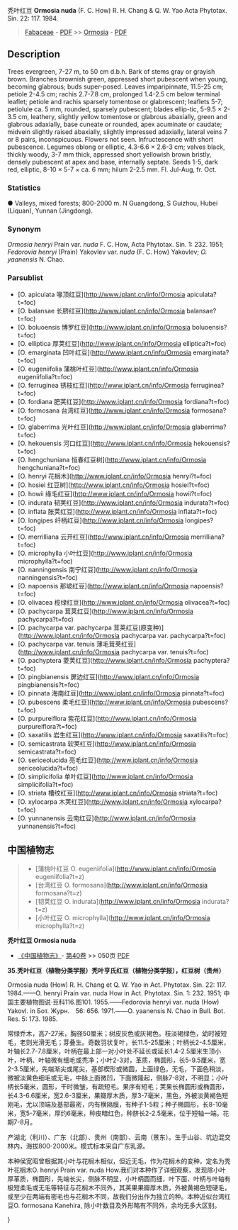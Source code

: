 秃叶红豆 **Ormosia nuda** (F. C. How) R. H. Chang & Q. W. Yao Acta Phytotax. Sin. 22: 117. 1984.

> [Fabaceae](http://www.iplant.cn/info/Fabaceae?t=foc) - [PDF](http://www.iplant.cn/foc/pdf/Fabaceae.pdf) >> [Ormosia](http://www.iplant.cn/info/Ormosia?t=foc) - [PDF](http://www.iplant.cn/foc/pdf/Ormosia.pdf)

## Description

Trees evergreen, 7-27 m, to 50 cm d.b.h. Bark of stems gray or grayish brown. Branches brownish green, appressed short pubescent when young, becoming glabrous; buds super-posed. Leaves imparipinnate, 11.5-25 cm; petiole 2-4.5 cm; rachis 2.7-7.8 cm, prolonged 1.4-2.5 cm below terminal leaflet; petiole and rachis sparsely tomentose or glabrescent; leaflets 5-7; petiolule ca. 5 mm, rounded, sparsely pubescent; blades ellip-tic, 5-9.5 × 2-3.5 cm, leathery, slightly yellow tomentose or glabrous abaxially, green and glabrous adaxially, base cuneate or rounded, apex acuminate or caudate; midvein slightly raised abaxially, slightly impressed adaxially, lateral veins 7 or 8 pairs, inconspicuous. Flowers not seen. Infructescence with short pubescence. Legumes oblong or elliptic, 4.3-6.6 × 2.6-3 cm; valves black, thickly woody, 3-7 mm thick, appressed short yellowish brown bristly, densely pubescent at apex and base, internally septate. Seeds 1-5, dark red, elliptic, 8-10 × 5-7 × ca. 6 mm; hilum 2-2.5 mm. Fl. Jul-Aug, fr. Oct.

### Statistics
● Valleys, mixed forests; 800-2000 m. N Guangdong, S Guizhou, Hubei (Liquan), Yunnan (Jingdong).

### Synonym
*Ormosia henryi* Prain var. *nuda* F. C. How, Acta Phytotax. Sin. 1: 232. 1951; *Fedorovia henryi* (Prain) Yakovlev var. *nuda* (F. C. How) Yakovlev; *O. yaanensis* N. Chao.

### Parsublist

* [O.  apiculata  喙顶红豆](http://www.iplant.cn/info/Ormosia apiculata?t=foc)
* [O.  balansae  长脐红豆](http://www.iplant.cn/info/Ormosia balansae?t=foc)
* [O.  boluoensis  博罗红豆](http://www.iplant.cn/info/Ormosia boluoensis?t=foc)
* [O.  elliptica  厚荚红豆](http://www.iplant.cn/info/Ormosia elliptica?t=foc)
* [O.  emarginata  凹叶红豆](http://www.iplant.cn/info/Ormosia emarginata?t=foc)
* [O.  eugeniifolia  蒲桃叶红豆](http://www.iplant.cn/info/Ormosia eugeniifolia?t=foc)
* [O.  ferruginea  锈枝红豆](http://www.iplant.cn/info/Ormosia ferruginea?t=foc)
* [O.  fordiana  肥荚红豆](http://www.iplant.cn/info/Ormosia fordiana?t=foc)
* [O.  formosana  台湾红豆](http://www.iplant.cn/info/Ormosia formosana?t=foc)
* [O.  glaberrima  光叶红豆](http://www.iplant.cn/info/Ormosia glaberrima?t=foc)
* [O.  hekouensis  河口红豆](http://www.iplant.cn/info/Ormosia hekouensis?t=foc)
* [O.  hengchuniana  恒春红豆树](http://www.iplant.cn/info/Ormosia hengchuniana?t=foc)
* [O.  henryi  花榈木](http://www.iplant.cn/info/Ormosia henryi?t=foc)
* [O.  hosiei  红豆树](http://www.iplant.cn/info/Ormosia hosiei?t=foc)
* [O.  howii  缘毛红豆](http://www.iplant.cn/info/Ormosia howii?t=foc)
* [O.  indurata  韧荚红豆](http://www.iplant.cn/info/Ormosia indurata?t=foc)
* [O.  inflata  胀荚红豆](http://www.iplant.cn/info/Ormosia inflata?t=foc)
* [O.  longipes  纤柄红豆](http://www.iplant.cn/info/Ormosia longipes?t=foc)
* [O.  merrilliana  云开红豆](http://www.iplant.cn/info/Ormosia merrilliana?t=foc)
* [O.  microphylla  小叶红豆](http://www.iplant.cn/info/Ormosia microphylla?t=foc)
* [O.  nanningensis  南宁红豆](http://www.iplant.cn/info/Ormosia nanningensis?t=foc)
* [O.  napoensis  那坡红豆](http://www.iplant.cn/info/Ormosia napoensis?t=foc)
* [O.  olivacea  榄绿红豆](http://www.iplant.cn/info/Ormosia olivacea?t=foc)
* [O.  pachycarpa  茸荚红豆](http://www.iplant.cn/info/Ormosia pachycarpa?t=foc)
* [O.  pachycarpa var. pachycarpa  茸荚红豆(原变种)](http://www.iplant.cn/info/Ormosia pachycarpa var. pachycarpa?t=foc)
* [O.  pachycarpa var. tenuis  薄毛茸荚红豆](http://www.iplant.cn/info/Ormosia pachycarpa var. tenuis?t=foc)
* [O.  pachyptera  菱荚红豆](http://www.iplant.cn/info/Ormosia pachyptera?t=foc)
* [O.  pingbianensis  屏边红豆](http://www.iplant.cn/info/Ormosia pingbianensis?t=foc)
* [O.  pinnata  海南红豆](http://www.iplant.cn/info/Ormosia pinnata?t=foc)
* [O.  pubescens  柔毛红豆](http://www.iplant.cn/info/Ormosia pubescens?t=foc)
* [O.  purpureiflora  紫花红豆](http://www.iplant.cn/info/Ormosia purpureiflora?t=foc)
* [O.  saxatilis  岩生红豆](http://www.iplant.cn/info/Ormosia saxatilis?t=foc)
* [O.  semicastrata  软荚红豆](http://www.iplant.cn/info/Ormosia semicastrata?t=foc)
* [O.  sericeolucida  亮毛红豆](http://www.iplant.cn/info/Ormosia sericeolucida?t=foc)
* [O.  simplicifolia  单叶红豆](http://www.iplant.cn/info/Ormosia simplicifolia?t=foc)
* [O.  striata  槽纹红豆](http://www.iplant.cn/info/Ormosia striata?t=foc)
* [O.  xylocarpa  木荚红豆](http://www.iplant.cn/info/Ormosia xylocarpa?t=foc)
* [O.  yunnanensis  云南红豆](http://www.iplant.cn/info/Ormosia yunnanensis?t=foc)

## 中国植物志

> * [蒲桃叶红豆  O.  eugeniifolia](http://www.iplant.cn/info/Ormosia eugeniifolia?t=z)
> * [台湾红豆  O.  formosana](http://www.iplant.cn/info/Ormosia formosana?t=z)
> * [韧荚红豆  O.  indurata](http://www.iplant.cn/info/Ormosia indurata?t=z)
> * [小叶红豆  O.  microphylla](http://www.iplant.cn/info/Ormosia microphylla?t=z)

**秃叶红豆 Ormosia nuda**

* [《中国植物志》](http://www.iplant.cn/frps)- [第40卷](http://www.iplant.cn/frps/vol/40) >> 050页 [PDF](http://www.iplant.cn/frps/pdf/40/050.PDF)

**35.秃叶红豆（植物分类学报）秃叶亨氏红豆（植物分类学报），红豆树（贵州）**

Ormosia nuda (How) R. H. Chang et Q. W. Yao in Act. Phytotax. Sin. 22: 117. 1984.——O. henryi Prain var. nuda How in Act. Phytotax. Sin. 1: 232. 1951; 中国主要植物图说·豆科116.图101. 1955.——Fedorovia henryi var. nuda (How) Yakovl. in Бот. Журн.　56: 656. 1971.——O. yaanensis N. Chao in Bull. Bot. Res. 5: 173. 1985.

常绿乔木，高7-27米，胸径50厘米；树皮灰色或灰褐色。枝淡褐绿色，幼时被短毛，老则光滑无毛；芽叠生。奇数羽状复叶，长11.5-25厘米；叶柄长2-4.5厘米，叶轴长2.7-7.8厘米，叶柄在最上部一对小叶处不延长或延长1.4-2.5厘米生顶小叶，叶柄、叶轴微有细毛或秃净；小叶2-3对，革质，椭圆形，长5-9.5厘米，宽2-3.5厘米，先端渐尖或尾尖，基部楔形或微圆，上面绿色，无毛，下面色稍淡，微被淡黄色细毛或无毛，中脉上面微凹，下面微隆起，侧脉7-8对，不明显；小叶柄长5毫米，圆形，干时微皱，有疏短毛。果序有短毛；荚果长椭圆形或椭圆形，长4.3-6.6厘米，宽2.6-3厘米，果瓣厚木质，厚3-7毫米，黑色，外被淡黄褐色短刚毛，尤以顶端及基部最密，内有横隔膜，有种子1-5粒；种子椭圆形，长8-10毫米，宽5-7毫米，厚约6毫米，种皮暗红色，种脐长2-2.5毫米，位于短轴一端。花期7-8月。

产湖北（利川）、广东（北部）、贵州（南部）、云南（景东）。生于山谷、坑边混交林内，海拔800-2000米。模式标本采自广东乳源。

本种侯宽昭曾根据其小叶与花榈木相似，但近无毛，作为花榈木的变种，定名为秃叶花榈木O. henryi Prain var. nuda How.我们对本种作了详细观察，发现除小叶厚革质，椭圆形，先端长尖，侧脉不明显，小叶柄圆而细，叶下面、叶柄与叶轴有极短柔毛或无毛等特征与花榈木不同外，其荚果果瓣厚木质，外被黄褐色短硬毛，或至少在两端有密毛也与花榈木不同，故我们分出作为独立的种。本种近似台湾红豆O. formosana Kanehira, 除小叶数目及外形略有不同外，余均无多大区别。

}